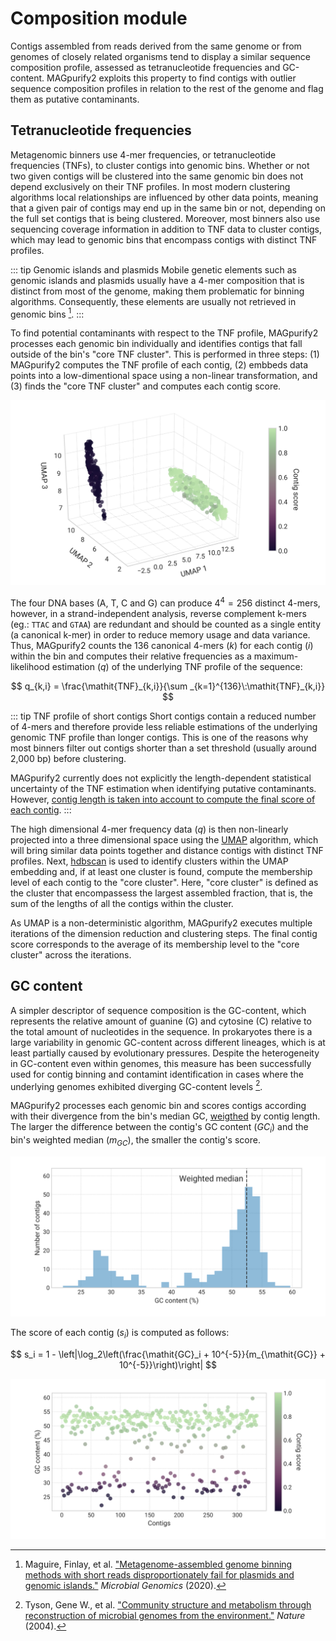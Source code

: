 # Composition module

Contigs assembled from reads derived from the same genome or from genomes of closely related organisms tend to display a similar sequence composition profile, assessed as tetranucleotide frequencies and GC-content. MAGpurify2 exploits this property to find contigs with outlier sequence composition profiles in relation to the rest of the genome and flag them as putative contaminants.

## Tetranucleotide frequencies

Metagenomic binners use 4-mer frequencies, or tetranucleotide frequencies (TNFs), to cluster contigs into genomic bins. Whether or not two given contigs will be clustered into the same genomic bin does not depend exclusively on their TNF profiles. In most modern clustering algorithms local relationships are influenced by other data points, meaning that a given pair of contigs may end up in the same bin or not, depending on the full set contigs that is being clustered. Moreover, most binners also use sequencing coverage information in addition to TNF data to cluster contigs, which may lead to genomic bins that encompass contigs with distinct TNF profiles.

::: tip Genomic islands and plasmids
Mobile genetic elements such as genomic islands and plasmids usually have a 4-mer composition that is distinct from most of the genome, making them problematic for binning algorithms. Consequently, these elements are usually not retrieved in genomic bins [^1].
:::

To find potential contaminants with respect to the TNF profile, MAGpurify2 processes each genomic bin individually and identifies contigs that fall outside of the bin's "core TNF cluster". This is performed in three steps: (1) MAGpurify2 computes the TNF profile of each contig, (2) embbeds data points into a low-dimentional space using a non-linear transformation, and (3) finds the "core TNF cluster" and computes each contig score.

![tnf-embedding](./figures/tnf-embedding.svg)

The four DNA bases (A, T, C and G) can produce $4^4 = 256$ distinct 4-mers, however, in a strand-independent analysis, reverse complement k-mers (eg.: `TTAC` and `GTAA`) are redundant and should be counted as a single entity (a canonical k-mer) in order to reduce memory usage and data variance. Thus, MAGpurify2 counts the 136 canonical 4-mers ($k$) for each contig ($i$) within the bin and computes their relative frequencies as a maximum-likelihood estimation ($q$) of the underlying TNF profile of the sequence:

$$
q_{k,i} = \frac{\mathit{TNF}_{k,i}}{\sum _{k=1}^{136}\:\mathit{TNF}_{k,i}}
$$

::: tip TNF profile of short contigs
Short contigs contain a reduced number of 4-mers and therefore provide less reliable estimations of the underlying genomic TNF profile than longer contigs. This is one of the reasons why most binners filter out contigs shorter than a set threshold (usually around 2,000 bp) before clustering.

MAGpurify2 currently does not explicitly the length-dependent statistical uncertainty of the TNF estimation when identifying putative contaminants. However, [contig length is taken into account to compute the final score of each contig](contaminant-detection.md).
:::

The high dimensional 4-mer frequency data ($q$) is then non-linearly projected into a three dimensional space using the [UMAP](https://umap-learn.readthedocs.io/en/latest/) algorithm, which will bring similar data points together and distance contigs with distinct TNF profiles. Next, [hdbscan](https://hdbscan.readthedocs.io/en/latest/) is used to identify clusters within the UMAP embedding and, if at least one cluster is found, compute the membership level of each contig to the "core cluster". Here, "core cluster" is defined as the cluster that encompassess the largest assembled fraction, that is, the sum of the lengths of all the contigs within the cluster.

As UMAP is a non-deterministic algorithm, MAGpurify2 executes multiple iterations of the dimension reduction and clustering steps. The final contig score corresponds to the average of its membership level to the "core cluster" across the iterations.

## GC content

A simpler descriptor of sequence composition is the GC-content, which represents the relative amount of guanine (G) and cytosine (C) relative to the total amount of nucleotides in the sequence. In prokaryotes there is a large variability in genomic GC-content across different lineages, which is at least partially caused by evolutionary pressures. Despite the heterogeneity in GC-content even within genomes, this measure has been successfully used for contig binning and contamint identification in cases where the underlying genomes exhibited diverging GC-content levels [^2].

MAGpurify2 processes each genomic bin and scores contigs according with their divergence from the bin's median GC, [weigthed](https://en.wikipedia.org/wiki/Weighted_median) by contig length. The larger the difference between the contig's GC content ($\mathit{GC}_i$) and the bin's weighted median ($m_{\mathit{GC}}$), the smaller the contig's score.

![gc-content-hist](./figures/gc-content-hist.svg)

The score of each contig ($s_i$) is computed as follows:

$$
s_i = 1 - \left|\log_2\left(\frac{\mathit{GC}_i + 10^{-5}}{m_{\mathit{GC}} + 10^{-5}}\right)\right|
$$

![gc-content-scores](./figures/gc-content-scores.svg)

[^1]: Maguire, Finlay, et al. ["Metagenome-assembled genome binning methods with short reads disproportionately fail for plasmids and genomic islands."](https://www.microbiologyresearch.org/content/journal/mgen/10.1099/mgen.0.000436) *Microbial Genomics* (2020).

[^2]: Tyson, Gene W., et al. ["Community structure and metabolism through reconstruction of microbial genomes from the environment."](https://www.nature.com/articles/nature02340) *Nature* (2004).